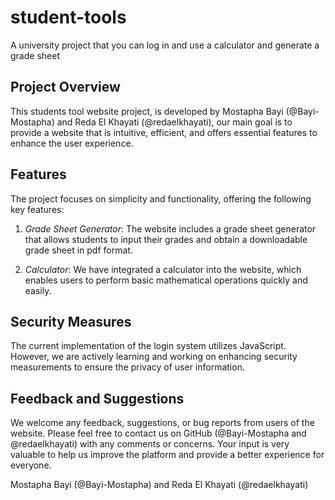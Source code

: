 # student-tools
A university project that you can log in and use a calculator and generate a grade sheet

## Project Overview
This students tool website project, is developed by Mostapha Bayi (@Bayi-Mostapha) and Reda El Khayati (@redaelkhayati), our main goal is to provide a website that is intuitive, efficient, and offers essential features to enhance the user experience.

## Features
The project focuses on simplicity and functionality, offering the following key features:

1. *Grade Sheet Generator*: The website includes a grade sheet generator that allows students to input their grades and obtain a downloadable grade sheet in pdf format.

2. *Calculator*: We have integrated a calculator into the website, which enables users to perform basic mathematical operations quickly and easily.

## Security Measures
The current implementation of the login system utilizes JavaScript. However, we are actively learning and working on enhancing security measurements to ensure the privacy of user information.

## Feedback and Suggestions
We welcome any feedback, suggestions, or bug reports from users of the website. Please feel free to contact us on GitHub  (@Bayi-Mostapha and @redaelkhayati) with any comments or concerns. Your input is very valuable to help us improve the platform and provide a better experience for everyone.

Mostapha Bayi (@Bayi-Mostapha) and Reda El Khayati (@redaelkhayati)

